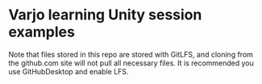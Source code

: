 # Varjo learning Unity session examples
Note that files stored in this repo are stored with GitLFS, and cloning from the github.com site will not pull all necessary files.  It is recommended you use GitHubDesktop and enable LFS.
